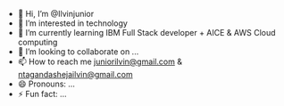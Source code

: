 - 👋 Hi, I’m @Ilvinjunior
- 👀 I’m interested in technology 
- 🌱 I’m currently learning IBM Full Stack developer + AICE & AWS Cloud computing 
- 💞️ I’m looking to collaborate on ...
- 📫 How to reach me juniorilvin@gmail.com & ntagandashejailvin@gmail.com 
- 😄 Pronouns: ...
- ⚡ Fun fact: ...

<!---
Ilvinjunior/Ilvinjunior is a ✨ special ✨ repository because its `README.md` (this file) appears on your GitHub profile.
You can click the Preview link to take a look at your changes.
--->
